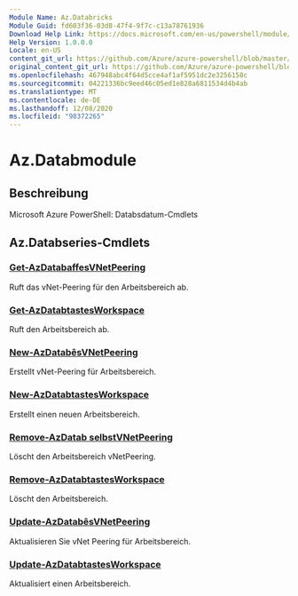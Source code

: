 ```yaml
---
Module Name: Az.Databricks
Module Guid: fd603f36-03d8-47f4-9f7c-c13a78761936
Download Help Link: https://docs.microsoft.com/en-us/powershell/module/az.databricks
Help Version: 1.0.0.0
Locale: en-US
content_git_url: https://github.com/Azure/azure-powershell/blob/master/src/Databricks/help/Az.Databricks.md
original_content_git_url: https://github.com/Azure/azure-powershell/blob/master/src/Databricks/help/Az.Databricks.md
ms.openlocfilehash: 467948abc4f64d5cce4af1af5951dc2e3256158c
ms.sourcegitcommit: 04221336bc9eed46c05ed1e828a6811534d4b4ab
ms.translationtype: MT
ms.contentlocale: de-DE
ms.lasthandoff: 12/08/2020
ms.locfileid: "98372265"
---
```

# Az.Databmodule
## Beschreibung
Microsoft Azure PowerShell: Databsdatum-Cmdlets

## Az.Databseries-Cmdlets
### [Get-AzDatabaffesVNetPeering](Get-AzDatabricksVNetPeering.md)
Ruft das vNet-Peering für den Arbeitsbereich ab.

### [Get-AzDatabtastesWorkspace](Get-AzDatabricksWorkspace.md)
Ruft den Arbeitsbereich ab.

### [New-AzDatabêsVNetPeering](New-AzDatabricksVNetPeering.md)
Erstellt vNet-Peering für Arbeitsbereich.

### [New-AzDatabtastesWorkspace](New-AzDatabricksWorkspace.md)
Erstellt einen neuen Arbeitsbereich.

### [Remove-AzDatab selbstVNetPeering](Remove-AzDatabricksVNetPeering.md)
Löscht den Arbeitsbereich vNetPeering.

### [Remove-AzDatabtastesWorkspace](Remove-AzDatabricksWorkspace.md)
Löscht den Arbeitsbereich.

### [Update-AzDatabêsVNetPeering](Update-AzDatabricksVNetPeering.md)
Aktualisieren Sie vNet Peering für Arbeitsbereich.

### [Update-AzDatabtastesWorkspace](Update-AzDatabricksWorkspace.md)
Aktualisiert einen Arbeitsbereich.

